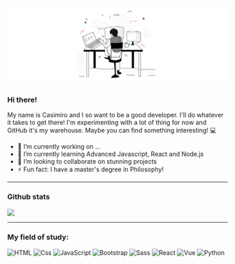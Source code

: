 <img src="/coding.png" alt="banner" align="center"/>

### Hi there!

My name is Casimiro and I so want to be a good developer. I'll do whatever it takes to get there! I'm experimenting with a lot of thing for now and GitHub it's my warehouse. Maybe you can find something interesting! 💻


- 🔭 I’m currently working on ...
- 🌱 I’m currently learning Advanced Javascript, React and Node.js
- 👯 I’m looking to collaborate on stunning projects
- ⚡ Fun fact: I have a master's degree in Philosophy!

---

### Github stats

<img align="center" src="https://github-readme-stats.vercel.app/api?username=casiimir&count_private=true&title_color=764ABC&icon_color=21759B&text_color=0C2233&custom_title=Casiimir+GitHub+Stats&show_icons=true" align="center"/>

---

### My field of study:

<p>
  <img alt="HTML" src="https://img.shields.io/badge/HTML-E34F26?logo=html5&logoColor=white&style=for-the-badge" />
  <img alt="Css" src="https://img.shields.io/badge/CSS-1572B6?logo=css3&logoColor=white&style=for-the-badge" />
  <img alt="JavaScript" src="https://img.shields.io/badge/JavaScript-F7DF1E?logo=javascript&logoColor=white&style=for-the-badge" />
  <img alt="Bootstrap" src="https://img.shields.io/badge/Bootstrap-563D7C?logo=react&logoColor=white&style=for-the-badge" />  
  <img alt="Sass" src="https://img.shields.io/badge/Sass-CC6699?logo=sass&logoColor=white&style=for-the-badge" />
  <img alt="React" src="https://img.shields.io/badge/React-61DAFB?logo=react&logoColor=white&style=for-the-badge" />  
  <img alt="Vue" src="https://img.shields.io/badge/Vue-4FC08D?logo=react&logoColor=white&style=for-the-badge" />
  <img alt="Python" src="https://img.shields.io/badge/Python-3776AB?logo=unity&logoColor=white&style=for-the-badge" />
</p>
